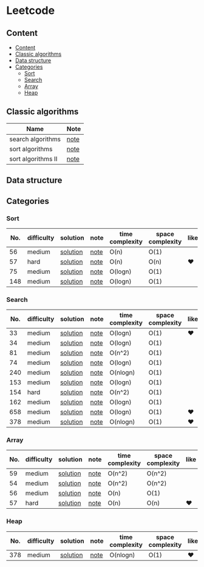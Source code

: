 # Leetcode

## Content
* [Content](#Content)
* [Classic algorithms](#Classic-algorithms)
* [Data structure](#Data-structure)
* [Categories](#Categories)
	* [Sort](#Sort)
	* [Search](#Search)
	* [Array](#Array)
	* [Heap](#Heap)
## Classic algorithms
Name|Note
------|-------|
search algorithms | [note](./classic-algorithms/Search-algorithms.md)
sort algorithms | [note](./classic-algorithms/Sort-algorithms.md)
sort algorithms II| [note](./classic-algorithms/Sort-algorithms-II.md)
## Data structure

## Categories
### Sort
No. | difficulty | solution |note|time complexity|space complexity|like
------| -------------|-------------|--------|---------------|----------|----------|
56|medium|[solution](./56/56.py)|[note](./56/56.md)|O(n)|O(1)|
57|hard |[solution](./57/57.py)|[note](./57/57.md)|O(n)|O(n)|&hearts;
75|medium|[solution](./75/75.py)|[note](./75/75.md)|O(logn)|O(1)|
148|medium|[solution](./148/148.py)|[note](./148/148.md)|O(logn)|O(1)
### Search
No. | difficulty | solution |note|time complexity|space complexity|like
------| -------------|-------------|--------|--------|--------|--------
33|medium|[solution](./33/33.py)|[note](./33/33.md)|O(logn)|O(1)|&hearts;
34|medium|[solution](./34/34.py)|[note](./34/34.md)|O(logn)|O(1)|
81|medium|[solution](./81/81.py)|[note](./81/81.md)|O(n^2)|O(1)|
74|medium|[solution](./74/74.py)|[note](./74/74.md)|O(logn)|O(1)|
240|medium|[solution](./240/240.py)|[note](./240/240.md)|O(nlogn)|O(1)|
153|medium|[solution](./153/153.py)|[note](./153/153.md)|O(logn)|O(1)|
154|hard|[solution](./154/154.py)|[note](./154/154.md)|O(n^2)|O(1)|
162|medium|[solution](./162/162.py)|[note](./162/162.md)|O(logn)|O(1)|
658|medium|[solution](./658/658.py)|[note](./658/658.md)|O(logn)|O(1)|&hearts;
378|medium|[solution](./378/378.py)|[note](./378/378.md)|O(nlogn)|O(1)|&hearts;
### Array
No. | difficulty | solution |note|time complexity|space complexity|like
------| -------------|-------------|--------|--------|--------|------------|
59|medium|[solution](./59/59.py)|[note](./59/59.md)|O(n^2)|O(n^2)
54|medium|[solution](./54/54.py)|[note](./54/54.md)|O(n^2)|O(n^2)
56|medium|[solution](./56/56.py)|[note](./56/56.md)|O(n)|O(1)|
57|hard |[solution](./57/57.py)|[note](./57/57.md)|O(n)|O(n)|&hearts;

### Heap
No. | difficulty | solution |note|time complexity|space complexity|like
------| -------------|-------------|--------|--------|--------|------------|
378|medium|[solution](./378/378.py)|[note](./378/378.md)|O(nlogn)|O(1)|&hearts;